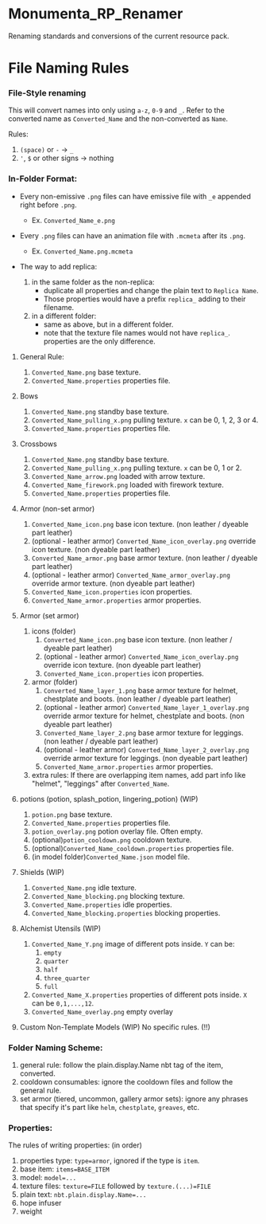 # Monumenta_RP_Renamer
Renaming standards and conversions of the current resource pack.

# File Naming Rules

### File-Style renaming
This will convert names into only using `a-z`, `0-9` and `_`.
Refer to the converted name as `Converted_Name` and the non-converted as `Name`.

Rules:
1. `(space)` or `-` -> `_`
2. `'`, `$` or other signs -> nothing

### In-Folder Format:

- Every non-emissive `.png` files can have emissive file with `_e` appended right before `.png`.
	- Ex. `Converted_Name_e.png`

- Every `.png` files can have an animation file with `.mcmeta` after its `.png`.
	- Ex. `Converted_Name.png.mcmeta`

- The way to add replica:
	1. in the same folder as the non-replica:
 		- duplicate all properties and change the plain text to `Replica Name`.
   		- Those properties would have a prefix `replica_` adding to their filename.
	2. in a different folder:
		- same as above, but in a different folder.
  		- note that the texture file names would not have `replica_`. properties are the only difference.

1. General Rule:
	1. `Converted_Name.png` base texture.
	2. `Converted_Name.properties` properties file.

2. Bows
	1. `Converted_Name.png` standby base texture.
	2. `Converted_Name_pulling_x.png` pulling texture. `x` can be 0, 1, 2, 3 or 4.
	3. `Converted_Name.properties` properties file.

3. Crossbows
	1. `Converted_Name.png` standby base texture.
	2. `Converted_Name_pulling_x.png` pulling texture. `x` can be 0, 1 or 2.
	3. `Converted_Name_arrow.png` loaded with arrow texture.
	4. `Converted_Name_firework.png` loaded with firework texture.
	5. `Converted_Name.properties` properties file.

4. Armor (non-set armor)
	1. `Converted_Name_icon.png` base icon texture. (non leather / dyeable part leather)
	2. (optional - leather armor) `Converted_Name_icon_overlay.png` override icon texture. (non dyeable part leather)
	3. `Converted_Name_armor.png` base armor texture. (non leather / dyeable part leather)
	4. (optional - leather armor) `Converted_Name_armor_overlay.png` override armor texture. (non dyeable part leather)
	5. `Converted_Name_icon.properties` icon properties.
	6. `Converted_Name_armor.properties` armor properties.

5. Armor (set armor)
	1. icons (folder)
		1. `Converted_Name_icon.png` base icon texture. (non leather / dyeable part leather)
		2. (optional - leather armor) `Converted_Name_icon_overlay.png` override icon texture. (non dyeable part leather)
		3. `Converted_Name_icon.properties` icon properties.
	2. armor (folder)
		1. `Converted_Name_layer_1.png` base armor texture for helmet, chestplate and boots. (non leather / dyeable part leather)
		2. (optional - leather armor) `Converted_Name_layer_1_overlay.png` override armor texture for helmet, chestplate and boots. (non dyeable part leather)
		3. `Converted_Name_layer_2.png` base armor texture for leggings. (non leather / dyeable part leather)
		4. (optional - leather armor) `Converted_Name_layer_2_overlay.png` override armor texture for leggings. (non dyeable part leather)
		5. `Converted_Name_armor.properties` armor properties.
	3. extra rules:
			If there are overlapping item names, add part info like "helmet", "leggings" after `Converted_Name`.

6. potions (potion, splash_potion, lingering_potion) (WIP)
	1. `potion.png` base texture.
	2. `Converted_Name.properties` properties file.
	3. `potion_overlay.png` potion overlay file. Often empty.
	4. (optional)`potion_cooldown.png` cooldown texture.
	5. (optional)`Converted_Name_cooldown.properties` properties file.
	6. (in model folder)`Converted_Name.json` model file.

7. Shields (WIP)
	1. `Converted_Name.png` idle texture.
	2. `Converted_Name_blocking.png` blocking texture.
	3. `Converted_Name.properties` idle properties.
	4. `Converted_Name_blocking.properties` blocking properties.

8. Alchemist Utensils (WIP)
	1. `Converted_Name_Y.png` image of different pots inside. `Y` can be:
		1. `empty`
		2. `quarter`
		3. `half`
		4. `three_quarter`
		5. `full`
	2. `Converted_Name_X.properties` properties of different pots inside. `X` can be `0,1,...,12`.
	3. `Converted_Name_overlay.png` empty overlay

9. Custom Non-Template Models (WIP)
	No specific rules. (!!)


### Folder Naming Scheme:
1. general rule: follow the plain.display.Name nbt tag of the item, converted.
2. cooldown consumables: ignore the cooldown files and follow the general rule.
3. set armor (tiered, uncommon, gallery armor sets): ignore any phrases that specify it's part like `helm`, `chestplate`, `greaves`, etc.

### Properties:
The rules of writing properties: (in order)

1. properties type: `type=armor`, ignored if the type is `item`.
2. base item: `items=BASE_ITEM`
3. model: `model=...`
4. texture files: `texture=FILE` followed by `texture.(...)=FILE`
5. plain text: `nbt.plain.display.Name=...`
6. hope infuser
7. weight
